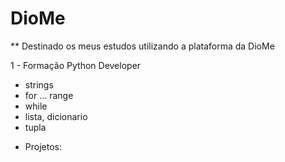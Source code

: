 # DioMe
** Destinado os meus estudos utilizando a plataforma da DioMe

1 - Formação Python Developer
* strings
* for ... range
* while
* lista, dicionario
* tupla

- Projetos:

